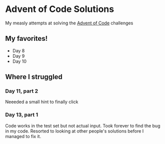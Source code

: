 # Advent of Code Solutions

My measly attempts at solving the [Advent of Code](https://adventofcode.com/) challenges


## My favorites!

* Day 8
* Day 9
* Day 10

## Where I struggled

### Day 11, part 2

Neeeded a small hint to finally click

### Day 13, part 1

Code works in the test set but not actual input. Took forever to find the bug in my code. Resorted to looking at other people's solutions before I managed to fix it.
